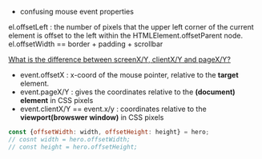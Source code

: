 - confusing mouse event properties

el.offsetLeft : the number of pixels that the upper left corner of the current element is offset to the left within the HTMLElement.offsetParent node.
el.offsetWidth == border + padding + scrollbar

[What is the difference between screenX/Y, clientX/Y and pageX/Y?](https://stackoverflow.com/questions/6073505/what-is-the-difference-between-screenx-y-clientx-y-and-pagex-y#:~:text=pageX%2FY%20gives%20the%20coordinates,the%20screen%20in%20device%20pixels.)

- event.offsetX : x-coord of the mouse pointer, relative to the **target** element.
- event.pageX/Y :  gives the coordinates relative to the **<html>(document) element** in CSS pixels
- event.clientX/Y == event.x/y : coordinates relative to the **viewport(browswer window)** in CSS pixels

```javascript
const {offsetWidth: width, offsetHeight: height} = hero;
// cosnt width = hero.offsetWidth;
// const height = hero.offsetHeight;
```
